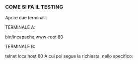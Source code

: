 ### COME SI FA IL TESTING
Aprire due terminali:

TERMINALE A:

bin/incapache www-root 80

TERMINALE B:

 telnet localhost 80
A cui poi segue la richiesta, nello specifico:
